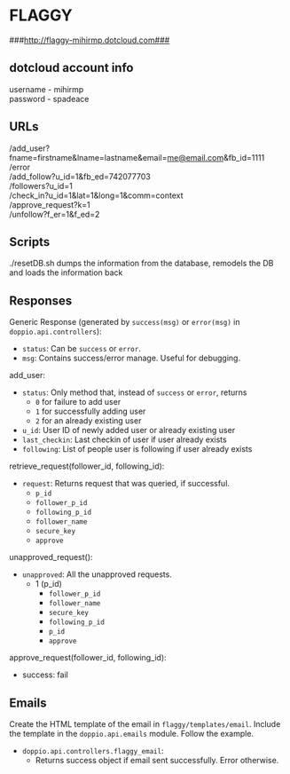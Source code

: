 # FLAGGY #
###http://flaggy-mihirmp.dotcloud.com###


## dotcloud account info ##
username - mihirmp
<br />
password - spadeace

## URLs ##
  /add_user?fname=firstname&lname=lastname&email=me@email.com&fb_id=1111
  <br />
  /error
  <br />
  /add_follow?u_id=1&fb_ed=742077703
  <br />
  /followers?u_id=1
  <br />
  /check_in?u_id=1&lat=1&long=1&comm=context
  <br />
  /approve_request?k=1
  <br />
  /unfollow?f_er=1&f_ed=2

## Scripts ##
./resetDB.sh dumps the information from the database, remodels the DB and loads the information back

## Responses ##

Generic Response (generated by `success(msg)` or `error(msg)` in `doppio.api.controllers`):

- `status`: Can be `success` or `error`.
- `msg`: Contains success/error manage. Useful for debugging.

add_user:

- `status`: Only method that, instead of `success` or `error`, returns
  * `0` for failure to add user
  * `1` for successfully adding user
  * `2` for an already existing user
- `u_id`: User ID of newly added user or already existing user
- `last_checkin`: Last checkin of user if user already exists
- `following`: List of people user is following if user already exists

retrieve_request(follower_id, following_id):

- `request`: Returns request that was queried, if successful.
  * `p_id`
  * `follower_p_id`
  * `following_p_id`
  * `follower_name`
  * `secure_key`
  * `approve`

unapproved_request():

- `unapproved`: All the unapproved requests.
  * 1 (p_id)
    * `follower_p_id`
    * `follower_name`
    * `secure_key`
    * `following_p_id`
    * `p_id`
    * `approve`

approve_request(follower_id, following_id):
  - success: fail

## Emails ##

Create the HTML template of the email in `flaggy/templates/email`. Include the template in the `doppio.api.emails` module. Follow the example.

- `doppio.api.controllers.flaggy_email`:
  * Returns success object if email sent successfully. Error otherwise.
